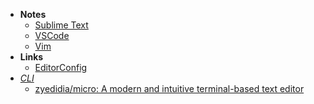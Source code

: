 - **Notes**
	- [Sublime Text](Sublime%20Text.md)
	- [VSCode](VSCode.md)
	- [Vim](Vim.md)
- **Links**
	- [EditorConfig](https://editorconfig.org/)
- *[CLI](CLI.md)*
	- [zyedidia/micro: A modern and intuitive terminal-based text editor](https://github.com/zyedidia/micro)

